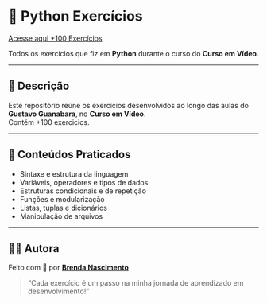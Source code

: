 # 🐍 Python Exercícios

[Acesse aqui +100 Exercícios](https://behnascimentoo.github.io/html-css/exercicios/index.html)


Todos os exercícios que fiz em **Python** durante o curso do **Curso em Vídeo**.

---

## 📘 Descrição

Este repositório reúne os exercícios desenvolvidos ao longo das aulas do **Gustavo Guanabara**, no **Curso em Vídeo**.  
Contém +100 exercicios.

---

## 🧠 Conteúdos Praticados

- Sintaxe e estrutura da linguagem  
- Variáveis, operadores e tipos de dados  
- Estruturas condicionais e de repetição  
- Funções e modularização  
- Listas, tuplas e dicionários  
- Manipulação de arquivos  


---

## 👩‍💻 Autora

Feito com 💚 por **[Brenda Nascimento](https://github.com/behnascimentoo)**  
> “Cada exercício é um passo na minha jornada de aprendizado em desenvolvimento!”
